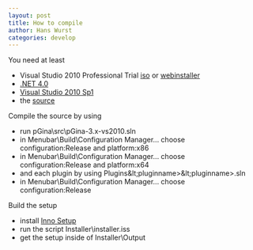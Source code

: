 ```yaml
---
layout: post
title: How to compile
author: Hans Wurst
categories: develop
---
```


You need at least
* Visual Studio 2010 Professional Trial [iso](http://download.microsoft.com/download/4/0/E/40EFE5F6-C7A5-48F7-8402-F3497FABF888/X16-42555VS2010ProTrial1.iso) or [webinstaller](http://download.microsoft.com/download/D/B/C/DBC11267-9597-46FF-8377-E194A73970D6/vs_proweb.exe)
* [.NET 4.0](http://www.microsoft.com/en-us/download/details.aspx?id=17851)
* [Visual Studio 2010 Sp1](http://download.microsoft.com/download/E/B/A/EBA0A152-F426-47E6-9E3F-EFB686E3CA20/VS2010SP1dvd1.iso)
* the [source](download.html)


Compile the source by using
* run pGina\src\pGina-3.x-vs2010.sln
* in Menubar\Build\Configuration Manager... choose configuration:Release and platform:x86
* in Menubar\Build\Configuration Manager... choose configuration:Release and platform:x64
* and each plugin by using Plugins\&lt;pluginname&gt;\&lt;pluginname&gt;.sln
* in Menubar\Build\Configuration Manager... choose configuration:Release


Build the setup
* install [Inno Setup](http://www.jrsoftware.org/isdl.php)
* run the script Installer\installer.iss
* get the setup inside of Installer\Output
